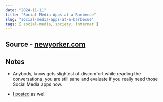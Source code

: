 ```yaml
---
date: "2024-11-11"
title: "Social-Media Apps at a Barbecue"
slug: "social-media-apps-at-a-barbecue"
tags: [ social-media, society, internet ]
---
```




## Source - [newyorker.com][1]

## Notes
* Anybody, know gets slightest of discomfort while reading the conversations, you are still sane and evaluate if you really need those Social Media apps now.
* [I posted][2] as well



  [1]: https://archive.ph/20240821172015/https://www.newyorker.com/humor/shouts-murmurs/social-media-apps-at-a-barbecue#selection-2352.0-2352.3
  [2]: https://mastodon.world/@divinedragon/113339073819614245
